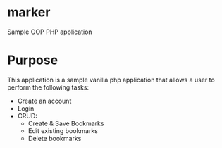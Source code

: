 # marker
 Sample OOP PHP application

# Purpose
This application is a sample vanilla php application that allows a user to perform the following tasks:
- Create an account
- Login
- CRUD:
    - Create & Save Bookmarks
    - Edit existing bookmarks
    - Delete bookmarks
